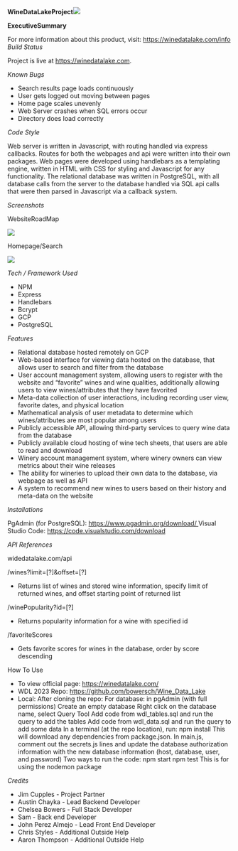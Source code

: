 ﻿**WineDataLakeProject![](Aspose.Words.dab718b1-ecec-4a35-8148-95e78d25863b.001.png)**

**ExecutiveSummary**

For more information about this product, visit: [https://winedatalake.com/info ](https://winedatalake.com/info)*Build Status*

Project is live at <https://winedatalake.com>.

*Known Bugs*

- Search results page loads continuously
- User gets logged out moving between pages
- Home page scales unevenly
- Web Server crashes when SQL errors occur
- Directory does load correctly

*Code Style*

Web server is written in Javascript, with routing handled via express callbacks. Routes for both the webpages and api were written into their own packages. Web pages were developed using handlebars as a templating engine, written in HTML with CSS for styling and Javascript for any functionality. The relational database was written in PostgreSQL, with all database calls from the server to the database handled via SQL api calls that were then parsed in Javascript via a callback system.

*Screenshots*

WebsiteRoadMap

![](Aspose.Words.dab718b1-ecec-4a35-8148-95e78d25863b.002.jpeg)

Homepage/Search

![](Aspose.Words.dab718b1-ecec-4a35-8148-95e78d25863b.003.jpeg)

*Tech / Framework Used*

- NPM
- Express
- Handlebars
- Bcrypt
- GCP
- PostgreSQL

*Features*

- Relational database hosted remotely on GCP
- Web-based interface for viewing data hosted on the database, that allows user to search and filter from the database
- User account management system, allowing users to register with the website and “favorite” wines and wine qualities, additionally allowing users to view wines/attributes that they have favorited
- Meta-data collection of user interactions, including recording user view, favorite dates, and physical location
- Mathematical analysis of user metadata to determine which wines/attributes are most popular among users
- Publicly accessible API, allowing third-party services to query wine data from the database
- Publicly available cloud hosting of wine tech sheets, that users are able to read and download
- Winery account management system, where winery owners can view metrics about their wine releases
- The ability for wineries to upload their own data to the database, via webpage as well as API
- A system to recommend new wines to users based on their history and meta-data on the website

*Installations*

PgAdmin (for PostgreSQL): [https://www.pgadmin.org/download/ ](https://www.pgadmin.org/download/)Visual Studio Code: <https://code.visualstudio.com/download>

*API References*

widedatalake.com/api

/wines?limit=[?]&offset=[?]

- Returns list of wines and stored wine information, specify limit of returned wines, and offset starting point of returned list

/winePopularity?id=[?]

- Returns popularity information for a wine with specified id

/favoriteScores

- Gets favorite scores for wines in the database, order by score descending

How To Use

- To view official page: <https://winedatalake.com/>
- WDL 2023 Repo: <https://github.com/bowersch/Wine_Data_Lake>
- Local:
    After cloning the repo:
        For database: in pgAdmin (with full permissions)
            Create an empty database
            Right click on the database name, select Query Tool
            Add code from wdl\_tables.sql and run the query to add the tables
            Add code from wdl\_data.sql and run the query to add some data
        In a terminal (at the repo location), run:
            npm install
            This will download any dependencies from package.json.
        In main.js, comment out the secrets.js lines and update the database authorization information with the new database information (host, database, user, and password)
        Two ways to run the code:
            npm start
            npm test
            This is for using the nodemon package

*Credits*

- Jim Cupples - Project Partner
- Austin Chayka - Lead Backend Developer
- Chelsea Bowers - Full Stack Developer
- Sam - Back end Developer
- John Perez Almejo - Lead Front End Developer
- Chris Styles - Additional Outside Help
- Aaron Thompson - Additional Outside Help